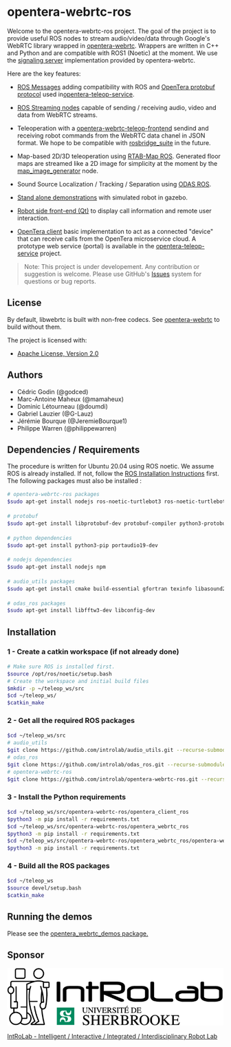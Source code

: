 # opentera-webrtc-ros

Welcome to the opentera-webrtc-ros project. The goal of the project is to provide useful ROS nodes to stream audio/video/data through Google's WebRTC library wrapped in [opentera-webrtc](https://github.com/introlab/opentera-webrtc). Wrappers are written in C++ and Python and are compatible with ROS1 (Noetic) at the moment. We use the [signaling server](https://github.com/introlab/opentera-webrtc/tree/main/signaling-server) implementation provided by opentera-webrtc.

Here are the key features:

* [ROS Messages](opentera_webrtc_ros_msgs) adding compatibility with ROS and [OpenTera protobuf protocol](https://github.com/introlab/opentera_messages) used in[opentera-teleop-service](https://github.com/introlab/opentera-teleop-service).

* [ROS Streaming nodes](opentera_webrtc_ros/README.md) capable of sending / receiving audio, video and data from WebRTC streams.

* Teleoperation with a [opentera-webrtc-teleop-frontend](https://github.com/introlab/opentera-webrtc-teleop-frontend) sendind and receiving robot commands from the WebRTC data chanel in JSON format. We hope to be compatible with [rosbridge_suite](https://github.com/RobotWebTools/rosbridge_suite) in the future.

* Map-based 2D/3D teleoperation using [RTAB-Map ROS](https://github.com/introlab/rtabmap_ros). Generated floor maps are streamed like a 2D image for simplicity at the moment by the [map_image_generator](map_image_generator) node.

* Sound Source Localization / Tracking / Separation using [ODAS ROS](https://github.com/introlab/odas_ros).

* [Stand alone demonstrations](opentera_webrtc_demos/README.md) with simulated robot in gazebo.

* [Robot side front-end (Qt)](opentera_webrtc_robot_gui/README.md) to display call information and remote user interaction.

* [OpenTera client](opentera_client_ros/README.md) basic implementation to act as a connected "device" that can receive calls from the OpenTera microservice cloud. A prototype web service (portal) is available in the [opentera-teleop-service](https://github.com/introlab/opentera-teleop-service) project.

> Note: This project is under developement. Any contribution or suggestion is welcome. Please use GitHub's [Issues](https://github.com/introlab/opentera-webrtc-ros/issues) system for questions or bug reports.

## License

By default, libwebrtc is built with non-free codecs. See [opentera-webrtc](https://github.com/introlab/opentera-webrtc#license) to build without them.

The project is licensed with:

* [Apache License, Version 2.0](LICENSE)

## Authors

* Cédric Godin (@godced)
* Marc-Antoine Maheux (@mamaheux)
* Dominic Létourneau (@doumdi)
* Gabriel Lauzier (@G-Lauz)
* Jérémie Bourque (@JeremieBourque1)
* Philippe Warren (@philippewarren)

## Dependencies / Requirements

The procedure is written for Ubuntu 20.04 using ROS noetic. We assume ROS is already installed. If not, follow the [ROS Installation Instructions](http://wiki.ros.org/noetic/Installation/Ubuntu) first. The following packages must also be installed :

```bash
# opentera-webrtc-ros packages
$sudo apt-get install nodejs ros-noetic-turtlebot3 ros-noetic-turtlebot3-gazebo $ros-noetic-dwa-local-planner ros-noetic-rtabmap-ros

# protobuf
$sudo apt-get install libprotobuf-dev protobuf-compiler python3-protobuf

# python dependencies
$sudo apt-get install python3-pip portaudio19-dev

# nodejs dependencies
$sudo apt-get install nodejs npm

# audio_utils packages
$sudo apt-get install cmake build-essential gfortran texinfo libasound2-dev libpulse-dev libgfortran-*-dev

# odas_ros packages
$sudo apt-get install libfftw3-dev libconfig-dev
```

## Installation

### 1 - Create a catkin workspace (if not already done)

```bash
# Make sure ROS is installed first.
$source /opt/ros/noetic/setup.bash
# Create the workspace and initial build files
$mkdir -p ~/teleop_ws/src
$cd ~/teleop_ws/
$catkin_make
```

### 2 - Get all the required ROS packages

```bash
$cd ~/teleop_ws/src
# audio_utils
$git clone https://github.com/introlab/audio_utils.git --recurse-submodules
# odas_ros
$git clone https://github.com/introlab/odas_ros.git --recurse-submodules
# opentera-webrtc-ros
$git clone https://github.com/introlab/opentera-webrtc-ros.git --recurse-submodules
```

### 3 - Install the Python requirements

```bash
$cd ~/teleop_ws/src/opentera-webrtc-ros/opentera_client_ros
$python3 -m pip install -r requirements.txt
$cd ~/teleop_ws/src/opentera-webrtc-ros/opentera_webrtc_ros
$python3 -m pip install -r requirements.txt
$cd ~/teleop_ws/src/opentera-webrtc-ros/opentera_webrtc_ros/opentera-webrtc
$python3 -m pip install -r requirements.txt
```

### 4 - Build all the ROS packages

```bash
$cd ~/teleop_ws
$source devel/setup.bash
$catkin_make
```

## Running the demos

Please see the [opentera_webrtc_demos package.](opentera_webrtc_demos/README.md)

## Sponsor

![IntRoLab](images/IntRoLab.png)

[IntRoLab - Intelligent / Interactive / Integrated / Interdisciplinary Robot Lab](https://introlab.3it.usherbrooke.ca)
